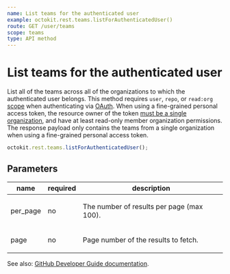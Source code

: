 ```yaml
---
name: List teams for the authenticated user
example: octokit.rest.teams.listForAuthenticatedUser()
route: GET /user/teams
scope: teams
type: API method
---
```


# List teams for the authenticated user

List all of the teams across all of the organizations to which the authenticated user belongs. This method requires `user`, `repo`, or `read:org` [scope](https://docs.github.com/apps/building-oauth-apps/understanding-scopes-for-oauth-apps/) when authenticating via [OAuth](https://docs.github.com/apps/building-oauth-apps/). When using a fine-grained personal access token, the resource owner of the token [must be a single organization](https://docs.github.com/authentication/keeping-your-account-and-data-secure/creating-a-personal-access-token#fine-grained-personal-access-tokens), and have at least read-only member organization permissions. The response payload only contains the teams from a single organization when using a fine-grained personal access token.

```js
octokit.rest.teams.listForAuthenticatedUser();
```

## Parameters

<table>
  <thead>
    <tr>
      <th>name</th>
      <th>required</th>
      <th>description</th>
    </tr>
  </thead>
  <tbody>
    <tr><td>per_page</td><td>no</td><td>

The number of results per page (max 100).

</td></tr>
<tr><td>page</td><td>no</td><td>

Page number of the results to fetch.

</td></tr>
  </tbody>
</table>

See also: [GitHub Developer Guide documentation](https://docs.github.com/rest/teams/teams#list-teams-for-the-authenticated-user).
